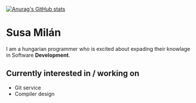 [![Anurag's GitHub stats](https://github-readme-stats.vercel.app/api?username=SnekAtMiskolc)](https://github.com/anuraghazra/github-readme-stats)

# Susa Milán
I am a hungarian programmer who is excited about expading their knowlage in Software **Development**.

## Currently interested in / working on

- Git service
- Compiler design
